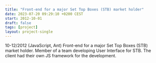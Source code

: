 ```yaml
---
title: "Front-end for a major Set Top Boxes (STB) market holder"
date: 2023-07-20 09:29:10 +0200 CEST
start: 2012-10-01
draft: false
tags: [project]
layout: project-single
---
```


10-12/2012 (JavaScript, Ant)
Front-end for a major Set Top Boxes (STB) market holder. Member of a team developing User Interface for STB. The client had their own JS framework for the development.